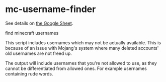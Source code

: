 # mc-username-finder
See details on [the Google Sheet](https://docs.google.com/spreadsheets/d/1EAfpd9dP9b9U80upYjTxhqEm3H3WsXoFd2gcROYsn-4/edit).

find minecraft usernames

This script includes usernames which may not be actually available. This is because of an issue with Mojang's system where many deleted accounts' old usernames are not freed up.

The output will include usernames that you're not allowed to use, as they cannot be differentiated from allowed ones. For example usernames containing rude words.
